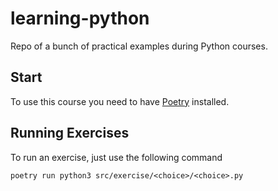 # learning-python
Repo of a bunch of practical examples during Python courses.

## Start
To use this course you need to have [Poetry](https://python-poetry.org/) installed.

## Running Exercises
To run an exercise, just use the following command
```
poetry run python3 src/exercise/<choice>/<choice>.py
```